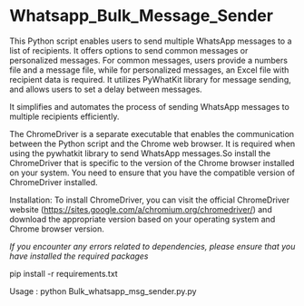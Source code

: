 # Whatsapp_Bulk_Message_Sender

This Python script  enables users to send multiple WhatsApp messages to a list of recipients. It offers options to send common messages or personalized messages. For common messages, users provide a numbers file and a message file, while for personalized messages, an Excel file with recipient data is required. It utilizes PyWhatKit library for message sending, and allows users to set a delay between messages.

It simplifies and automates the process of sending WhatsApp messages to multiple recipients efficiently.

The ChromeDriver is a separate executable that enables the communication between the Python script and the Chrome web browser. It is required when using the pywhatkit library to send WhatsApp messages.So install the ChromeDriver that is specific to the version of the Chrome browser installed on your system. You need to ensure that you have the compatible version of ChromeDriver installed.

Installation: 
  To install ChromeDriver, you can visit the official ChromeDriver website (https://sites.google.com/a/chromium.org/chromedriver/) and download the appropriate version based on your operating system and Chrome browser version.

*If you encounter any errors related to dependencies, please ensure that you have installed the required packages*

pip install -r requirements.txt

Usage : python Bulk_whatsapp_msg_sender.py.py
